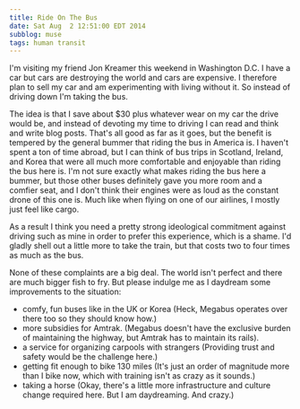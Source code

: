 ```yaml
---
title: Ride On The Bus
date: Sat Aug  2 12:51:00 EDT 2014
subblog: muse
tags: human transit
---
```


I'm visiting my friend Jon Kreamer this weekend in Washington D.C. I have a car but cars are destroying the world and cars are expensive. I therefore plan to sell my car and am experimenting with living without it. So instead of driving down I'm taking the bus.

<!-- MORE -->

The idea is that I save about $30 plus whatever wear on my car the drive would be, and instead of devoting my time to driving I can read and think and write blog posts. That's all good as far as it goes, but the benefit is tempered by the general bummer that riding the bus in America is. I haven't spent a ton of time abroad, but I can think of bus trips in Scotland, Ireland, and Korea that were all much more comfortable and enjoyable than riding the bus here is. I'm not sure exactly what makes riding the bus here a bummer, but those other buses definitely gave you more room and a comfier seat, and I don't think their engines were as loud as the constant drone of this one is.  Much like when flying on one of our airlines, I mostly just feel like cargo.

As a result I think you need a pretty strong ideological commitment against driving such as mine in order to prefer this experience, which is a shame. I'd gladly shell out a little more to take the train, but that costs two to four times as much as the bus. 

None of these complaints are a big deal. The world isn't perfect and there are much bigger fish to fry. But please indulge me as I daydream some improvements to the situation:

- comfy, fun buses like in the UK or Korea (Heck, Megabus operates over there too so they should know how.)
- more subsidies for Amtrak. (Megabus doesn't have the exclusive burden of maintaining the highway, but Amtrak has to maintain its rails).
- a service for organizing carpools with strangers (Providing trust and safety would be the challenge here.)
- getting fit enough to bike 130 miles (It's just an order of magnitude more than I bike now, which with training isn't as crazy as it sounds.) 
- taking a horse (Okay, there's a little more infrastructure and culture change required here. But I am daydreaming. And crazy.)

